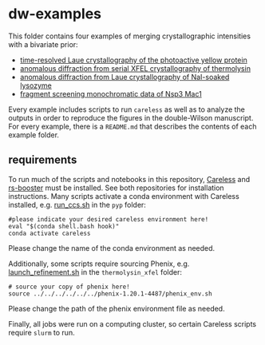 # dw-examples

This folder contains four examples of merging crystallographic intensities with a bivariate prior:

- [time-resolved Laue crystallography of the photoactive yellow protein](pyp/README.md)
- [anomalous diffraction from serial XFEL crystallography of thermolysin](thermolysin_xfel/README.md)
- [anomalous diffraction from Laue crystallography of NaI-soaked lysozyme](lysozyme/README.md)
- [fragment screening monochromatic data of Nsp3 Mac1](dfs/README.md)  

Every example includes scripts to run `careless` as well as to analyze the outputs in order to reproduce the figures in the double-Wilson manuscript. For every example, there is a `README.md` that describes the contents of each example folder.  

## requirements 

To run much of the scripts and notebooks in this repository, [Careless](https://github.com/rs-station/careless) and [rs-booster](https://github.com/rs-station/rs-booster) must be installed. See both repositories for installation instructions. Many scripts activate a conda environment with Careless installed, e.g. [run_ccs.sh](pyp/run_ccs.sh) in the `pyp` folder:

```
#please indicate your desired careless environment here!
eval "$(conda shell.bash hook)"
conda activate careless
```
Please change the name of the conda environment as needed. 

Additionally, some scripts require sourcing Phenix, e.g. [launch_refinement.sh](thermolysin_xfel/scripts/launch_refinement.sh) in the `thermolysin_xfel` folder: 


```
# source your copy of phenix here!
source ../../../../../../phenix-1.20.1-4487/phenix_env.sh
```
Please change the path of the phenix environment file as needed. 

Finally, all jobs were run on a computing cluster, so certain Careless scripts require `slurm` to run. 



